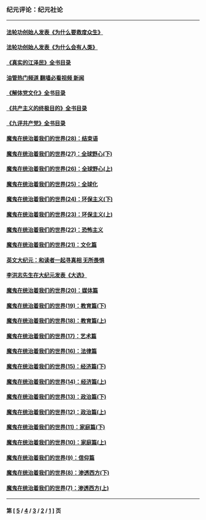 ### 纪元评论：纪元社论
---
#### [法轮功创始人发表《为什么要救度众生》](../../pages/nsc422/n13975246.md?07210330) 
#### [法轮功创始人发表《为什么会有人类》](../../pages/nsc422/n13912117.md?07210330) 
#### [《真实的江泽民》全书目录](../../pages/nsc422/n13721399.md?07210330) 
#### [油管热门频道 翻墙必看视频 新闻](ok?07210330)
#### [《解体党文化》全书目录](../../pages/nsc422/n13721157.md?07210330) 
#### [《共产主义的终极目的》全书目录](../../pages/nsc422/n13721048.md?07210330) 
#### [《九评共产党》全书目录](../../pages/nsc422/n13708085.md?07210330) 
#### [魔鬼在统治着我们的世界(28)：结束语](../../pages/nsc422/n10936246.md?07210330) 
#### [魔鬼在统治着我们的世界(27)：全球野心(下)](../../pages/nsc422/n10928319.md?07210330) 
#### [魔鬼在统治着我们的世界(26)：全球野心(上)](../../pages/nsc422/n10900318.md?07210330) 
#### [魔鬼在统治着我们的世界(25)：全球化](../../pages/nsc422/n10788205.md?07210330) 
#### [魔鬼在统治着我们的世界(24)：环保主义(下)](../../pages/nsc422/n10695307.md?07210330) 
#### [魔鬼在统治着我们的世界(23)：环保主义(上)](../../pages/nsc422/n10688613.md?07210330) 
#### [魔鬼在统治着我们的世界(22)：恐怖主义](../../pages/nsc422/n10614727.md?07210330) 
#### [魔鬼在统治着我们的世界(21)：文化篇](../../pages/nsc422/n10597706.md?07210330) 
#### [英文大纪元：和读者一起寻真相 无所畏惧](../../pages/nsc422/n12542027.md?07210330) 
#### [李洪志先生在大纪元发表《大选》](../../pages/nsc422/n12534746.md?07210330) 
#### [魔鬼在统治着我们的世界(20)：媒体篇](../../pages/nsc422/n10586579.md?07210330) 
#### [魔鬼在统治着我们的世界(19)：教育篇(下)](../../pages/nsc422/n10564808.md?07210330) 
#### [魔鬼在统治着我们的世界(18)：教育篇(上)](../../pages/nsc422/n10526970.md?07210330) 
#### [魔鬼在统治着我们的世界(17)：艺术篇](../../pages/nsc422/n10499093.md?07210330) 
#### [魔鬼在统治着我们的世界(16)：法律篇](../../pages/nsc422/n10485969.md?07210330) 
#### [魔鬼在统治着我们的世界(15)：经济篇(下)](../../pages/nsc422/n10469975.md?07210330) 
#### [魔鬼在统治着我们的世界(14)：经济篇(上)](../../pages/nsc422/n10457370.md?07210330) 
#### [魔鬼在统治着我们的世界(13)：政治篇(下)](../../pages/nsc422/n10448270.md?07210330) 
#### [魔鬼在统治着我们的世界(12)：政治篇(上)](../../pages/nsc422/n10444576.md?07210330) 
#### [魔鬼在统治着我们的世界(11)：家庭篇(下)](../../pages/nsc422/n10440961.md?07210330) 
#### [魔鬼在统治着我们的世界(10)：家庭篇(上)](../../pages/nsc422/n10435448.md?07210330) 
#### [魔鬼在统治着我们的世界(9)：信仰篇](../../pages/nsc422/n10432159.md?07210330) 
#### [魔鬼在统治着我们的世界(8)：渗透西方(下)](../../pages/nsc422/n10429603.md?07210330) 
#### [魔鬼在统治着我们的世界(7)：渗透西方(上)](../../pages/nsc422/n10426013.md?07210330) 

---
#### 第 [ [5](./5.md?07210330) / [4](./4.md?07210330) / [3](./3.md?07210330) / [2](./2.md?07210330) / [1](./1.md?07210330) ] 页
